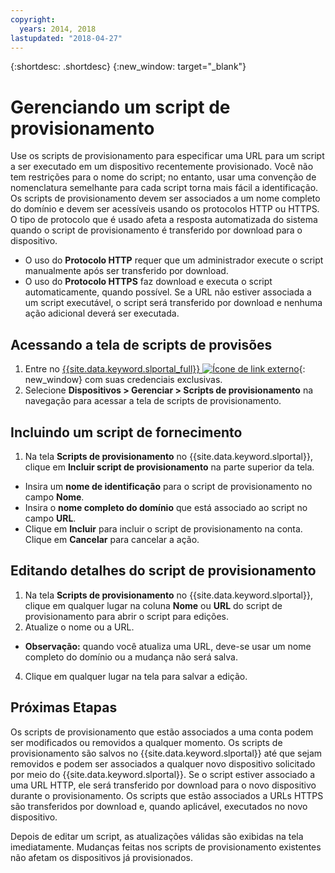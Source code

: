```yaml
---
copyright:
  years: 2014, 2018
lastupdated: "2018-04-27"
---
```


{:shortdesc: .shortdesc}
{:new_window: target="_blank"}

# Gerenciando um script de provisionamento

Use os scripts de provisionamento para especificar uma URL para um script a ser executado em um dispositivo recentemente provisionado. Você não tem restrições para o nome do script; no entanto, usar uma convenção de nomenclatura semelhante para cada script torna mais fácil a identificação. Os scripts de provisionamento devem ser associados a um nome completo do domínio e devem ser acessíveis usando os protocolos HTTP ou HTTPS. O tipo de protocolo que é usado afeta a resposta automatizada do sistema quando o script de provisionamento é transferido por download para o dispositivo.

* O uso do **Protocolo HTTP** requer que um administrador execute o script manualmente após ser transferido por download.
* O uso do **Protocolo HTTPS** faz download e executa o script automaticamente, quando possível. Se a URL não estiver associada a um script executável, o script será transferido por download e nenhuma ação adicional deverá ser executada.

## Acessando a tela de scripts de provisões
1. Entre no [{{site.data.keyword.slportal_full}} ![Ícone de link externo](../icons/launch-glyph.svg "Ícone de link externo")](https://control.softlayer.com/){: new_window} com suas credenciais exclusivas.
2. Selecione **Dispositivos > Gerenciar > Scripts de provisionamento** na navegação para acessar a tela de scripts de provisionamento.


## Incluindo um script de fornecimento

1. Na tela **Scripts de provisionamento** no {{site.data.keyword.slportal}}, clique em **Incluir script de provisionamento** na parte superior da tela.
* Insira um **nome de identificação** para o script de provisionamento no campo **Nome**.
* Insira o **nome completo do domínio** que está associado ao script no campo **URL**.
* Clique em **Incluir** para incluir o script de provisionamento na conta. Clique em **Cancelar** para cancelar a ação.

## Editando detalhes do script de provisionamento

1. Na tela **Scripts de provisionamento** no {{site.data.keyword.slportal}}, clique em qualquer lugar na coluna **Nome** ou **URL** do script de provisionamento para abrir o script para edições.
3. Atualize o nome ou a URL.
  * **Observação:** quando você atualiza uma URL, deve-se usar um nome completo do domínio ou a mudança não será salva.
4. Clique em qualquer lugar na tela para salvar a edição.

## Próximas Etapas

Os scripts de provisionamento que estão associados a uma conta podem ser modificados ou removidos a qualquer momento. Os scripts de provisionamento são salvos no {{site.data.keyword.slportal}} até que sejam removidos e podem ser associados a qualquer novo dispositivo solicitado por meio do {{site.data.keyword.slportal}}. Se o script estiver associado a uma URL HTTP, ele será transferido por download para o novo dispositivo durante o provisionamento. Os scripts que estão associados a URLs HTTPS são transferidos por download e, quando aplicável, executados no novo dispositivo.

Depois de editar um script, as atualizações válidas são exibidas na tela imediatamente. Mudanças feitas nos scripts de provisionamento existentes não afetam os dispositivos já provisionados.
